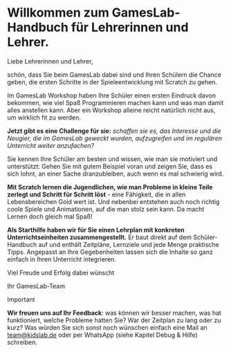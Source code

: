 # Willkommen zum GamesLab-Handbuch für Lehrerinnen und Lehrer.

Liebe Lehrerinnen und Lehrer,

schön, dass Sie beim GamesLab dabei sind und Ihren Schülern die Chance geben, die ersten Schritte in der Spieleentwicklung mit Scratch zu gehen. 

Im GamesLab Workshop haben Ihre Schüler einen ersten Eindruck davon bekommen, wie viel Spaß Programmieren machen kann und was man damit alles anstellen kann. Aber ein Workshop alleine reicht natürlich nicht aus, um wirklich fit zu werden.

**Jetzt gibt es eine Challenge  für sie:** *schaffen sie es, das Interesse und die Neugier, die im GamesLab geweckt wurden, aufzugreifen und im regulären Unterricht weiter anzufachen?* 

Sie kennen Ihre Schüler am besten und wissen, wie man sie motiviert und unterstützt: Gehen Sie mit gutem Beispiel voran und zeigen Sie, dass es sich lohnt, an einer Sache dranzubleiben, auch wenn es mal schwierig wird.

**Mit Scratch lernen die Jugendlichen, wie man Probleme in kleine Teile zerlegt und Schritt für Schritt löst** - eine Fähigkeit, die in allen Lebensbereichen Gold wert ist. Und nebenbei entstehen auch noch richtig coole Spiele und Animationen, auf die man stolz sein kann. Da macht Lernen doch gleich mal Spaß!

**Als Starthilfe haben wir für Sie einen Lehrplan mit konkreten Unterrichtseinheiten zusammengestellt.** Er baut direkt auf dem Schüler-Handbuch auf und enthält Zeitpläne, Lernziele und jede Menge praktische Tipps. Angepasst an Ihre Gegebenheiten lassen sich die Inhalte so ganz einfach in Ihren Unterricht integrieren.



Viel Freude und Erfolg dabei wünscht 

Ihr GamesLab-Team



> [!IMPORTANT]
>
> **Wir freuen uns auf Ihr Feedback**: was können wir besser machen, was hat funktioniert, welche Probleme hatten Sie? War der Zeitplan zu lang oder zu kurz? Was würden Sie sich sonst noch wünschen einfach eine Mail an team@kidslab.de oder per WhatsApp (siehe Kapitel Debug & Hilfe) schreiben.
